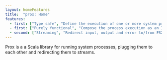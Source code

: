 ```yaml
---
layout: homeFeatures
title:  "prox: Home"
features:
  - first: ["Type safe", "Define the execution of one or more system processes in a type safe way"]
  - first: ["Purely functional", "Compose the process execution as an IO effect"]
  - second: ["Streaming", "Redirect input, output and error to/from FS2 streams"] 
---
```


Prox is a a Scala library for running system processes, plugging them to each other and redirecting them to streams.
